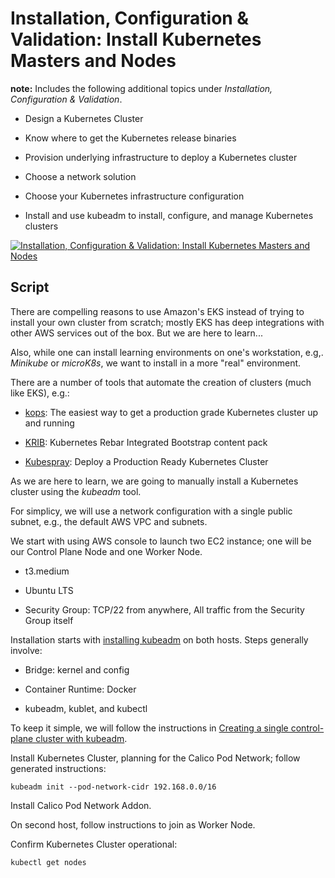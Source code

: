 # Installation, Configuration & Validation: Install Kubernetes Masters and Nodes

**note:** Includes the following additional topics under *Installation, Configuration & Validation*.

* Design a Kubernetes Cluster

* Know where to get the Kubernetes release binaries

* Provision underlying infrastructure to deploy a Kubernetes cluster

* Choose a network solution

* Choose your Kubernetes infrastructure configuration

* Install and use kubeadm to install, configure, and manage Kubernetes clusters

[![Installation, Configuration & Validation: Install Kubernetes Masters and Nodes](http://img.youtube.com/vi/XXXXXX/0.jpg)](XXXX)

## Script

There are compelling reasons to use Amazon's EKS instead of trying to install your own cluster from scratch; mostly EKS has deep integrations with other AWS services out of the box. But we are here to learn...

Also, while one can install learning environments on one's workstation, e.g,. *Minikube* or *microK8s*, we want to install in a more "real" environment.

There are a number of tools that automate the creation of clusters (much like EKS), e.g.:

* [kops](https://github.com/kubernetes/kops): The easiest way to get a production grade Kubernetes cluster up and running

* [KRIB](https://github.com/digitalrebar/provision-content): Kubernetes Rebar Integrated Bootstrap content pack

* [Kubespray](https://github.com/kubernetes-sigs/kubespray): Deploy a Production Ready Kubernetes Cluster

As we are here to learn, we are going to manually install a Kubernetes cluster using the *kubeadm* tool.

For simplicy, we will use a network configuration with a single public subnet, e.g., the default AWS VPC and subnets.

We start with using AWS console to launch two EC2 instance; one will be our Control Plane Node and one Worker Node.

* t3.medium

* Ubuntu LTS

* Security Group: TCP/22 from anywhere, All traffic from the Security Group itself

Installation starts with [installing kubeadm](https://kubernetes.io/docs/setup/production-environment/tools/kubeadm/install-kubeadm/) on both hosts. Steps generally involve:

* Bridge: kernel and config

* Container Runtime: Docker

* kubeadm, kublet, and kubectl

To keep it simple, we will follow the instructions in [Creating a single control-plane cluster with kubeadm](https://kubernetes.io/docs/setup/production-environment/tools/kubeadm/create-cluster-kubeadm/).

Install Kubernetes Cluster, planning for the Calico Pod Network; follow generated instructions:

```plaintext
kubeadm init --pod-network-cidr 192.168.0.0/16
```

Install Calico Pod Network Addon.

On second host, follow instructions to join as Worker Node.

Confirm Kubernetes Cluster operational:

```plaintext
kubectl get nodes
```

